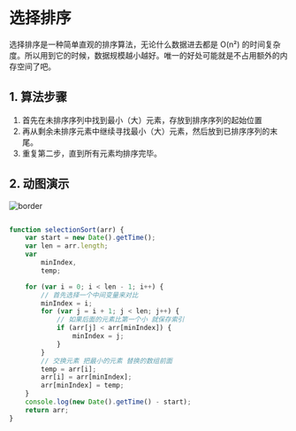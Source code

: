 # 选择排序

选择排序是一种简单直观的排序算法，无论什么数据进去都是 O(n²) 的时间复杂度。所以用到它的时候，数据规模越小越好。唯一的好处可能就是不占用额外的内存空间了吧。

## 1. 算法步骤

1. 首先在未排序序列中找到最小（大）元素，存放到排序序列的起始位置
2. 再从剩余未排序元素中继续寻找最小（大）元素，然后放到已排序序列的末尾。
3. 重复第二步，直到所有元素均排序完毕。

## 2. 动图演示

![border](https://github.com/hustcc/JS-Sorting-Algorithm/raw/master/res/selectionSort.gif)







```javascript

function selectionSort(arr) {
    var start = new Date().getTime();
    var len = arr.length;
    var 
        minIndex,
        temp;

    for (var i = 0; i < len - 1; i++) {
        // 首先选择一个中间变量来对比
        minIndex = i;
        for (var j = i + 1; j < len; j++) {
            // 如果后面的元素比第一个小 就保存索引
            if (arr[j] < arr[minIndex]) {
                minIndex = j;
            }
        }
        // 交换元素 把最小的元素 替换的数组前面
        temp = arr[i];
        arr[i] = arr[minIndex];
        arr[minIndex] = temp;
    }
    console.log(new Date().getTime() - start);
    return arr;
}

```

